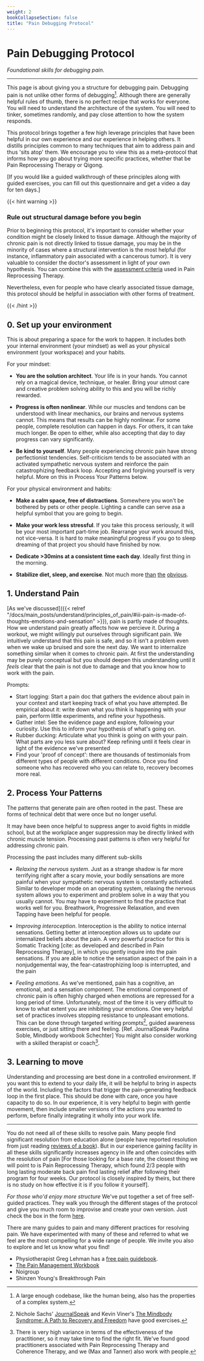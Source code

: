 ```yaml
---
weight: 2
bookCollapseSection: false
title: "Pain Debugging Protocol"
---
```


# Pain Debugging Protocol

*Foundational skills for debugging pain.*

---

<!-- So you've read the Principles of Pain, and now you're curious about putting it into action. As you know, pain is a signal within a complex system. This means we have to acknowledge the many different levels of abstraction that can significantly affect the pain experience. This might be anything from the lingering memory of a back injury to how angry you get at yourself for not being more productive to the presence of toxic mold in your basement. -->

This page is about giving you a structure for debugging pain. Debugging pain is not unlike other forms of debugging[^1]. Although there are generally helpful rules of thumb, there is no perfect recipe that works for everyone. You will need to understand the architecture of the system. You will need to tinker, sometimes randomly, and pay close attention to how the system responds.

This protocol brings together a few high leverage principles that have been helpful in our own experience and our experience in helping others. It distills principles common to many techniques that aim to address pain and thus 'sits atop' them. We encourage you to view this as a meta-protocol that informs how you go about trying more specific practices, whether that be Pain Reprocessing Therapy or Qigong.

[If you would like a guided walkthrough of these principles along with guided exercises, you can fill out this questionnaire and get a video a day for ten days.]

{{< hint warning >}}
### Rule out structural damage before you begin

Prior to beginning this protocol, it's important to consider whether your condition might be closely linked to tissue damage. Although the majority of chronic pain is not directly linked to tissue damage, you may be in the minority of cases where a structural intervention is the most helpful (for instance, inflammatory pain associated with a cancerous tumor). It is very valuable to consider the doctor's assessment in light of your own hypothesis. You can combine this with the [assessment criteria](https://www.painreprocessingtherapy.com/wp-content/uploads/2021/08/Appendix-Assessing-for-Neuroplastic-Pain.pdf) used in Pain Reprocessing Therapy.

Nevertheless, even for people who have clearly associated tissue damage, this protocol should be helpful in association with other forms of treatment.

{{< /hint >}}

## 0. Set up your environment

This is about preparing a space for the work to happen. It includes both your internal environment (your mindset) as well as your physical environment (your workspace) and your habits.

For your mindset:
- **You are the solution architect**. Your life is in your hands. You cannot rely on a magical device, technique, or healer. Bring your utmost care and creative problem solving ability to this and you will be richly rewarded.

- **Progress is often nonlinear**. While our muscles and tendons can be understood with linear mechanics, our brains and nervous systems cannot. This means that results can be highly nonlinear. For some people, complete resolution can happen in days. For others, it can take much longer. Be open to either, while also accepting that day to day progress can vary significantly.

- **Be kind to yourself**. Many people experiencing chronic pain have strong perfectionist tendencies. Self-criticism tends to be associated with an activated sympathetic nervous system and reinforce the pain catastrophizing feedback loop. Accepting and forgiving yourself is very helpful. More on this in Process Your Patterns below.

For your physical environment and habits:

- **Make a calm space, free of distractions**. Somewhere you won't be bothered by pets or other people. Lighting a candle can serve asa a helpful symbol that you are going to begin.

- **Make your work less stressful**. If you take this process seriously, it will be your most important part-time job. Rearrange your work around this, not vice-versa. It is hard to make meaningful progress if you go to sleep dreaming of that project you should have finished by now. 

- **Dedicate >30mins at a consistent time each day**. Ideally first thing in the morning.

- **Stabilize diet, sleep, and exercise**. Not much more [than](https://michaelpollan.com/reviews/how-to-eat/) [the](https://sleepeducation.org/healthy-sleep/healthy-sleep-habits/) [obvious](https://www.lesswrong.com/posts/xAiMk4e7neP6Ah7FG/minimum-viable-workout-routine).


<!-- Diagram of person, past, lightbulb, moving into world. We can divise practice in terms of addressing the i) cognitive, ii) emotive, iii) sensory components of pain , and the integration thereof into the world -->

## 1. Understand Pain

[As we've discussed]({{< relref "/docs/main_posts/understand/principles_of_pain/#iii-pain-is-made-of-thoughts-emotions-and-sensation" >}}), pain is partly made of thoughts. How we understand pain greatly affects how we percieve it. During a workout, we might willingly put ourselves through significant pain. We intuitively understand that this pain is safe, and so it isn't a problem even when we wake up bruised and sore the next day. We want to internalize something similar when it comes to chronic pain. At first the understanding may be purely conceptual but you should deepen this understanding until it *feels* clear that the pain is not due to damage and that you know how to work with the pain.

Prompts: 
- Start logging: Start a pain doc that gathers the evidence about pain in your context and start keeping track of what you have attempted. Be empirical about it: write down what you think is happening with your pain, perform little experiments, and refine your hypothesis.
- Gather intel: See the evidence page and explore, following your curiosity. Use this to inform your hypothesis of what's going on.
- Rubber ducking: Articulate what you think is going on with your pain. What parts are you less sure about? Keep refining until it feels clear in light of the evidence we've presented
- Find your 'proof of concept': there are thousands of testimonials from different types of people with different conditions. Once you find someone who has recovered who you can relate to, recovery becomes more real.


## 2. Process Your Patterns

The patterns that generate pain are often rooted in the past. These are forms of technical debt that were once but no longer useful. 

It may have been once helpful to suppress anger to avoid fights in middle school, but at the workplace anger suppression may be directly linked with chronic muscle tension. Processing past patterns is often very helpful for addressing chronic pain.

Processing the past includes many different sub-skills

- *Relaxing the nervous system*. 
Just as a strange shadow is far more terrifying right after a scary movie, your bodily sensations are more painful when your sympathetic nervous system is constantly activated. Similar to developer mode on an operating system, relaxing the nervous system allows you to experiment and problem solve in a way that you usually cannot. You may have to experiment to find the practice that works well for you. Breathwork, Progressive Relaxation, and even Tapping have been helpful for people.

- *Improving interoception*.
Interoception is the ability to notice internal sensations. Getting better at interoception allows us to update our internalized beliefs about the pain. A very powerful practice for this is Somatic Tracking [cite: as developed and described in Pain Reprocessing Therapy], in which you gently inquire into the pain sensations. If you are able to notice the sensation aspect of the pain in a nonjudgemental way, the fear-catastrophizing loop is interrupted, and the pain 


- *Feeling emotions*.
As we've mentioned, pain has a cognitive, an emotional, and a sensation component. The emotional component of chronic pain is often highly charged when emotions are repressed for a long period of time. Unfortunately, most of the time it is very difficult to know to what extent you are inhibiting your emotions. One very helpful set of practices involves stopping resistance to unpleasant emotions.
This can be done through targeted writing prompts[^2], guided awareness exercises, or just sitting there and feeling. [Ref. JournalSpeak Paulina Soble, Mindbody workbook Schechter] You might also consider working with a skilled therapist or coach[^3].

<!-- - *Leaning into pleasure* -->

## 3. Learning to move

Understanding and processing are best done in a controlled environment. If you want this to extend to your daily life, it will be helpful to bring in aspects of the world. Including the factors that trigger the pain-generating feedback loop in the first place. This should be done with care, once you have capacity to do so. In our experience, it is very helpful to begin with gentle movement, then include smaller versions of the actions you wanted to perform, before finally integrating it wholly into your work life.


---

You do not need all of these skills to resolve pain. Many people find significant resolution from education alone (people have reported resolution from just reading [reviews of a book](https://x.com/visakanv/status/1652574276531412992)). But in our experience gaining facility in all these skills significantly increases agency in life and often coincides with the resolution of pain [For those looking for a base rate, the closest thing we will point to is Pain Reprocessing Therapy, which found 2/3 people with long lasting moderate back pain find lasting relief after following their program for four weeks. Our protocol is closely inspired by theirs, but there is no study on how effective it is if you follow it yourself].


*For those who'd enjoy more structure*
We've put together a set of free self-guided practices. They walk you through the different stages of the protocol and give you much room to improvise and create your own version. Just check the box in the form [here](https://landing.processing-pain.com/sign_up). 

<!-- We are also running events! See when our next cohort opens up. -->

There are many guides to pain and many different practices for resolving pain. We have experimented with many of these and referred to what we feel are the most compelling for a wide range of people. We invite you also to explore and let us know what you find!
- Physiotherapist Greg Lehman has a [free pain guidebook](https://www.greglehman.ca/pain-science-workbooks).
- [The Pain Management Workbook](https://www.amazon.com/Pain-Management-Workbook-Powerful-Mindfulness/dp/1684036445)
- Noigroup
- Shinzen Young's Breakthrough Pain




[^1]: A large enough codebase, like the human being, also has the properties of a complex system.
[^2]: Nichole Sachs' [JournalSpeak](https://www.yourbreakawake.com/journalspeak) and Kevin Viner's [The Mindbody Syndrome: A Path to Recovery and Freedom](https://www.amazon.com/MINDBODY-SYNDROME-TMS-Recovery-Freedom/dp/B085RNKS75/) have good exercises.

[^3]:  There is very high variance in terms of the effectiveness of the practitioner, so it may take time to find the right fit. We've found good practitioners associated with Pain Reprocessing Therapy and Coherence Therapy, and we (Max and Tanner) also work with people.